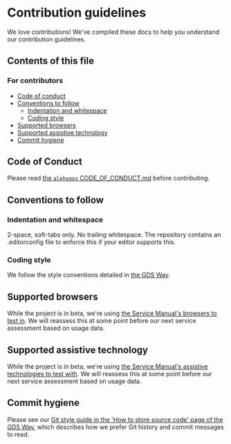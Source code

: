# Contribution guidelines

We love contributions! We've compiled these docs to help you understand our contribution guidelines.

## Contents of this file

### For contributors

- [Code of conduct](#code-of-conduct)
- [Conventions to follow](#conventions-to-follow)
  - [Indentation and whitespace](#indentation-and-whitespace)
  - [Coding style](#coding-style)
- [Supported browsers](#supported-browsers)
- [Supported assistive technology](#supported-assistive-technology)
- [Commit hygiene](#commit-hygiene)

## Code of Conduct

Please read [the `alphagov` CODE_OF_CONDUCT.md](https://github.com/alphagov/.github/blob/main/CODE_OF_CONDUCT.md) before contributing.

## Conventions to follow

### Indentation and whitespace

2-space, soft-tabs only. No trailing whitespace. The repository contains an .editorconfig file to enforce this if your editor supports this.

### Coding style

We follow the style conventions detailed in [the GDS Way](https://gds-way.cloudapps.digital/manuals/programming-languages.html).

## Supported browsers

While the project is in beta, we're using [the Service Manual's browsers to test in](https://www.gov.uk/service-manual/technology/designing-for-different-browsers-and-devices). We will reassess this at some point before our next service assessment based on usage data.

## Supported assistive technology

While the project is in beta, we're using [the Service Manual's assistive technologies to test with](https://www.gov.uk/service-manual/technology/testing-with-assistive-technologies). We will reassess this at some point before our next service assessment based on usage data.

## Commit hygiene

Please see our [Git style guide in the 'How to store source code' page of the GDS Way](https://gds-way.cloudapps.digital/standards/source-code.html#commit-messages), which describes how we prefer Git history and commit messages to read.
